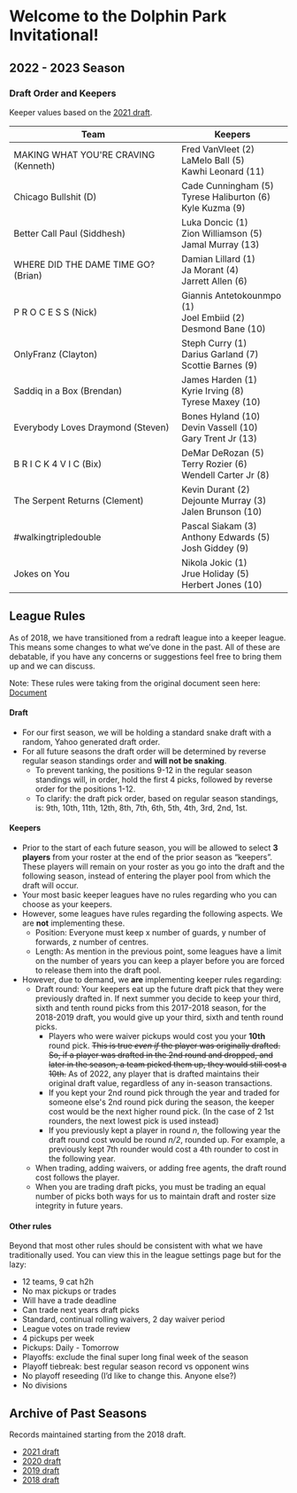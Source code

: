 # Welcome to the Dolphin Park Invitational!

## 2022 - 2023 Season

### Draft Order and Keepers

Keeper values based on the [2021 draft](https://basketball.fantasysports.yahoo.com/2021/nba/12101/draftresults?drafttab=team).

| **Team** | **Keepers** |
| -------- | ----------- |
| MAKING WHAT YOU'RE CRAVING (Kenneth) | Fred VanVleet (2)<br>LaMelo Ball (5)<br>Kawhi Leonard (11) |
| Chicago Bullshit (D) | Cade Cunningham (5)<br>Tyrese Haliburton (6)<br>Kyle Kuzma (9) |
| Better Call Paul (Siddhesh) | Luka Doncic (1)<br>Zion Williamson (5)<br>Jamal Murray (13) |
| WHERE DID THE DAME TIME GO? (Brian) | Damian Lillard (1)<br>Ja Morant (4)<br>Jarrett Allen (6) |
| P R O C E S S (Nick) | Giannis Antetokounmpo (1)<br>Joel Embiid (2)<br>Desmond Bane (10) |
| OnlyFranz (Clayton) | Steph Curry (1) <br>Darius Garland (7)<br>Scottie Barnes (9) |
| Saddiq in a Box (Brendan) | James Harden (1)<br>Kyrie Irving (8)<br>Tyrese Maxey (10) |
| Everybody Loves Draymond (Steven) | Bones Hyland (10)<br>Devin Vassell (10)<br>Gary Trent Jr (13) |
| B R I C K 4 V I C (Bix) | DeMar DeRozan (5) <br>Terry Rozier (6)<br>Wendell Carter Jr (8) |
| The Serpent Returns (Clement) | Kevin Durant (2)<br>Dejounte Murray (3)<br>Jalen Brunson (10) |
| #walkingtripledouble | Pascal Siakam (3)<br>Anthony Edwards (5)<br>Josh Giddey (9) |
| Jokes on You | Nikola Jokic (1)<br>Jrue Holiday (5)<br>Herbert Jones (10) |

## League Rules

As of 2018, we have transitioned from a redraft league into a keeper league. This means some changes to what we’ve done in the past. All of these are debatable, if you have any concerns or suggestions feel free to bring them up and we can discuss.

Note: These rules were taking from the original document seen here: [Document](https://docs.google.com/document/d/1mteDWxl_k1o5M1ewCmzkMov5cT64Nm-PAv40IKVRbII)

#### Draft
 - For our first season, we will be holding a standard snake draft with a random, Yahoo generated draft order. 
 - For all future seasons the draft order will be determined by reverse regular season standings order and **will not be snaking**. 
     - To prevent tanking, the positions 9-12 in the regular season standings will, in order, hold the first 4 picks, followed by reverse order for the positions 1-12.
     - To clarify: the draft pick order, based on regular season standings, is: 9th, 10th, 11th, 12th, 8th, 7th, 6th, 5th, 4th, 3rd, 2nd, 1st.

#### Keepers
- Prior to the start of each future season, you will be allowed to select **3 players** from your roster at the end of the prior season as “keepers”. These players will remain on your roster as you go into the draft and the following season, instead of entering the player pool from which the draft will occur. 
- Your most basic keeper leagues have no rules regarding who you can choose as your keepers. 
- However, some leagues have rules regarding the following aspects. We are **not** implementing these.
    - Position: Everyone must keep x number of guards, y number of forwards, z number of centres.
    - Length: As mention in the previous point, some leagues have a limit on the number of years you can keep a player before you are forced to release them into the draft pool. 
- However, due to demand, we **are** implementing keeper rules regarding:
    - Draft round: Your keepers eat up the future draft pick that they were previously drafted in. If next summer you decide to keep your third, sixth and tenth round picks from this 2017-2018 season, for the 2018-2019 draft, you would give up your third, sixth and tenth round picks. 
        - Players who were waiver pickups would cost you your **10th** round pick. ~~This is true *even if* the player was originally drafted. So, if a player was drafted in the 2nd round and dropped, and later in the season, a team picked them up, they would still cost a 10th.~~ As of 2022, any player that is drafted maintains their original draft value, regardless of any in-season transactions.
        - If you kept your 2nd round pick through the year and traded for someone else's 2nd round pick during the season, the keeper cost would be the next higher round pick. (In the case of 2 1st rounders, the next lowest pick is used instead) 
        - If you previously kept a player in round *n*, the following year the draft round cost would be round *n/2*, rounded up. For example, a previously kept 7th rounder would cost a 4th rounder to cost in the following year.
    - When trading, adding waivers, or adding free agents, the draft round cost follows the player.
    - When you are trading draft picks, you must be trading an equal number of picks both ways for us to maintain draft and roster size integrity in future years. 

#### Other rules
Beyond that most other rules should be consistent with what we have traditionally used. 
You can view this in the league settings page but for the lazy:
 - 12 teams, 9 cat h2h
 - No max pickups or trades 
 - Will have a trade deadline
 - Can trade next years draft picks
 - Standard, continual rolling waivers, 2 day waiver period
 - League votes on trade review 
 - 4 pickups per week
 - Pickups: Daily - Tomorrow
 - Playoffs: exclude the final super long final week of the season
 - Playoff tiebreak: best regular season record vs opponent wins
 - No playoff reseeding (I’d like to change this. Anyone else?)
 - No divisions

## Archive of Past Seasons

Records maintained starting from the 2018 draft.
- [2021 draft](archive-2021.md)
- [2020 draft](archive-2020.md)
- [2019 draft](archive-2019.md)
- [2018 draft](archive-2018.md)

